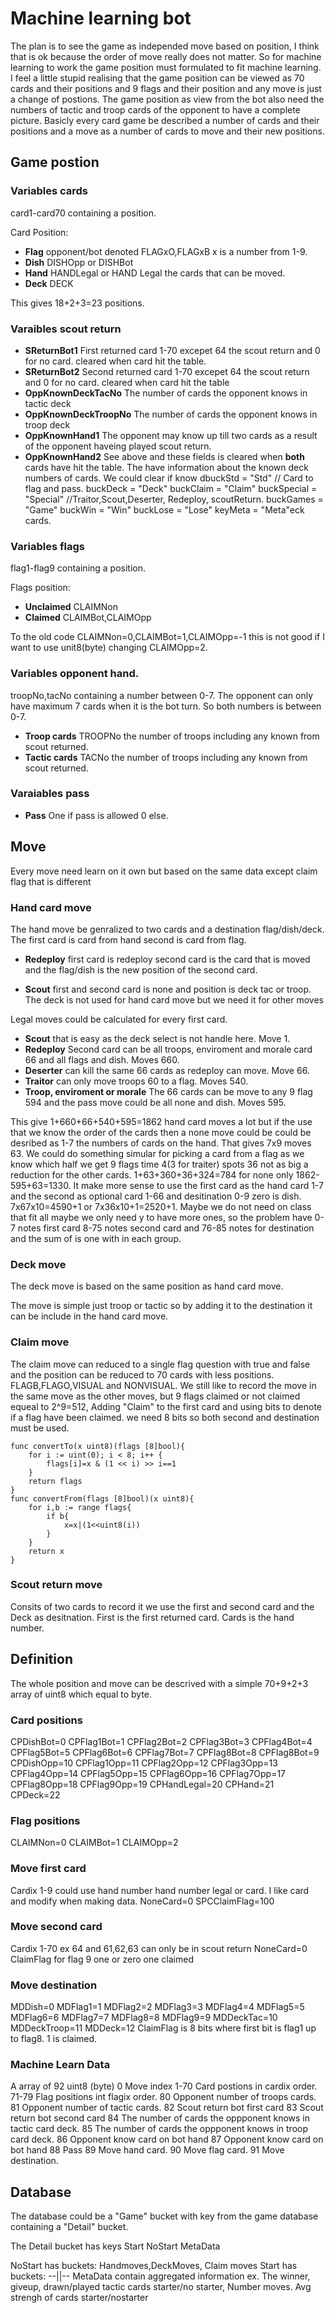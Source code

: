 # Machine learning bot

The plan is to see the game as independed move based on position, I think that is ok because
the order of move really does not matter. So for machine learning to work the game position 
must formulated to fit machine learning. I feel a little stupid realising that the game position
can be viewed as 70 cards and their positions and 9 flags and their position and any move is just
a change of postions. The game position as view from the bot also need the numbers of tactic
and troop cards of the opponent to have a complete picture.
Basicly every card game be described a number of cards and their positions and a move as a number
of cards to move and their new positions.

## Game postion

### Variables cards

card1-card70 containing a position.

Card Position: 

* **Flag** opponent/bot denoted FLAGxO,FLAGxB  x is a number from 1-9. 
* **Dish** DISHOpp or DISHBot
* **Hand** HANDLegal or HAND Legal the cards that can be moved.
* **Deck** DECK 

This gives 18+2+3=23 positions.

### Varaibles scout return
* **SReturnBot1** First returned card 1-70 excepet 64 the scout return and 0 for no card.
cleared when card hit the table.
* **SReturnBot2** Second returned card 1-70 excepet 64 the scout return and 0 for no card.
cleared when card hit the table
* **OppKnownDeckTacNo** The number of cards the opponent knows in tactic deck
* **OppKnownDeckTroopNo** The number of cards the opponent knows in troop deck
* **OppKnownHand1** The opponent may know up till two cards as a result of the opponent haveing played scout return.
* **OppKnownHand2** See above and these fields is cleared when **both** cards have hit the table.
The have information about the known deck numbers of cards. We could clear if know dbuckStd     = "Std" // Card to flag and pass.
	buckDeck    = "Deck"
	buckClaim   = "Claim"
	buckSpecial = "Special" //Traitor,Scout,Deserter, Redeploy, scoutReturn.
	buckGames   = "Game"
	buckWin     = "Win"
	buckLose    = "Lose"
	keyMeta     = "Meta"eck cards.

### Variables flags

flag1-flag9 containing a position.

Flags position: 

* **Unclaimed** CLAIMNon
* **Claimed**  CLAIMBot,CLAIMOpp 

To the old code CLAIMNon=0,CLAIMBot=1,CLAIMOpp=-1 this is not
good if I want to use unit8(byte) changing CLAIMOpp=2.

### Variables opponent hand.

troopNo,tacNo containing a number between 0-7.
The opponent can only have maximum 7 cards when it is the bot turn. So both numbers is
between 0-7.

* **Troop cards** TROOPNo the number of troops including any known from scout returned.
* **Tactic cards** TACNo the number of troops including any known from scout returned.

### Varaiables pass

* **Pass** One if pass is allowed 0 else.
## Move

Every move need learn on it own but based on the same data except claim 
flag that is different

### Hand card move

The hand move be genralized to two cards and a destination flag/dish/deck.
The first card is card from hand second is card from flag.

* **Redeploy** first card is redeploy second card is the card that is moved
and the flag/dish is the new position of the second card.

* **Scout** first and second card is none and position is deck tac or troop. 
The deck is not used for hand card move but we need it for other moves

Legal moves could be calculated for every first card.

* **Scout** that is easy as the deck select is not handle here. Move 1.
* **Redeploy** Second card can be all troops, enviroment and morale card 66 and
all flags and dish. Moves 660.
* **Deserter** can kill the same 66 cards as redeploy can move. Move 66.
* **Traitor** can only move troops 60 to a flag. Moves 540.
* **Troop, enviroment or morale** The 66 cards can be move to any 9 flag
594 and the pass move could be all none and dish. Moves 595.

This give 1+660+66+540+595=1862 hand card moves a lot but if the use that
we know the order of the cards then a none move could be could be desribed
as 1-7 the numbers of cards on the hand. That gives 7x9 moves 63. We could
do something simular for picking a card from a flag as we know which half
we get 9 flags time 4(3 for traiter) spots 36 not as big a reduction for
the other cards. 1+63+360+36+324=784 for none only 1862-595+63=1330.
It make more sense to use the first card as the hand card 1-7 and the
second as optional card 1-66 and desitination 0-9 zero is dish.
7x67x10=4590+1 or 7x36x10+1=2520+1.
Maybe we do not need on class that fit all maybe we only need y to have more
ones, so the problem have 0-7 notes first card 8-75 notes second card and
76-85 notes for destination and the sum of is one with in each group.



### Deck move

The deck move is based on the same position as hand card move.

The move is simple just troop or tactic so by adding it to the destination it
can be include in the hand card move.

### Claim move

The claim move can reduced to a single flag question with true and false and
the position can be reduced to 70 cards with less positions. FLAGB,FLAGO,VISUAL 
and NONVISUAL.
We still like to record the move in the same move as the other moves, but
9 flags claimed or not claimed equeal to 2^9=512, Adding "Claim" to
the first card and using bits to denote if a flag have been claimed.
we need 8 bits so both second and destination must be used.
```
func convertTo(x uint8)(flags [8]bool){
	for i := uint(0); i < 8; i++ {
		flags[i]=x & (1 << i) >> i==1
    }
    return flags
}
func convertFrom(flags [8]bool)(x uint8){
	for i,b := range flags{
		if b{
			x=x|(1<<uint8(i))
		}
    }
    return x
}
```

### Scout return move

Consits of two cards to record it we use the first and second card and
the Deck as desitnation. First is the first returned card. Cards is the hand
number.


## Definition

The whole position and move can be descrived with a simple 70+9+2+3 array
of uint8 which equal to byte.

### Card positions

CPDishBot=0
CPFlag1Bot=1
CPFlag2Bot=2
CPFlag3Bot=3
CPFlag4Bot=4
CPFlag5Bot=5
CPFlag6Bot=6
CPFlag7Bot=7
CPFlag8Bot=8
CPFlag8Bot=9
CPDishOpp=10
CPFlag1Opp=11
CPFlag2Opp=12
CPFlag3Opp=13
CPFlag4Opp=14
CPFlag5Opp=15
CPFlag6Opp=16
CPFlag7Opp=17
CPFlag8Opp=18
CPFlag9Opp=19
CPHandLegal=20
CPHand=21
CPDeck=22

### Flag positions

CLAIMNon=0
CLAIMBot=1
CLAIMOpp=2

### Move first card
Cardix 1-9 could use hand number hand number legal or card. I like card and modify when making data.
NoneCard=0
SPCClaimFlag=100

### Move second card
Cardix 1-70 ex 64 and 61,62,63 can only be in scout return
NoneCard=0
ClaimFlag for flag 9 one or zero one claimed

### Move destination

MDDish=0
MDFlag1=1
MDFlag2=2
MDFlag3=3
MDFlag4=4
MDFlag5=5
MDFlag6=6
MDFlag7=7
MDFlag8=8
MDFlag9=9
MDDeckTac=10
MDDeckTroop=11
MDDeck=12
ClaimFlag is 8 bits where first bit is flag1 up to flag8. 1 is claimed.


### Machine Learn Data

A array of 92 uint8 (byte)
0 Move index
1-70 Card postions in cardix order.
71-79 Flag positions int flagix order.
80 Opponent number of troops cards. 
81 Opponent number of tactic cards.
82 Scout return bot first card
83 Scout return bot second card
84 The number of cards the oppponent knows in tactic card deck.
85 The number of cards the oppponent knows in troop card deck.
86 Opponent know card on bot hand
87 Opponent know card on bot hand
88 Pass
89 Move hand card.
90 Move flag card.
91 Move destination.


## Database

The database could be a "Game" bucket with key from the game database
containing a "Detail" bucket.

The Detail bucket has keys Start NoStart MetaData

NoStart has buckets: Handmoves,DeckMoves, Claim moves
Start has buckets: --||--
MetaData contain aggregated information ex. The winner, giveup, drawn/played tactic cards starter/no starter, Number moves. Avg strengh of cards starter/nostarter 



